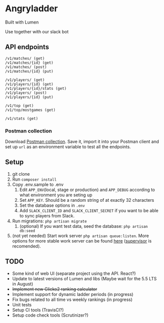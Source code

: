 # Angryladder

Built with Lumen

Use together with our slack bot




## API endpoints

```
/v1/matches/ (get)
/v1/matches/{id} (get)
/v1/matches/ (post)
/v1/matches/{id} (put)

/v1/players/ (get)
/v1/players/{id} (get)
/v1/players/{id}/stats (get)
/v1/players/ (post)
/v1/players/{id} (put)

/v1/top (get)
/v1/top/mostgames (get)

/v1/stats (get)
```

### Postman collection

Download [Postman collection](https://github.com/Angrycreative/AngryLadder/blob/master/AngryLadder.postman_collection.json).
Save it, import it into your Postman client and set up `url` as an environment variable to test all the endpoints.


## Setup

1. git clone
1. Run `composer install`
1. Copy .env.sample to .env
	1. Edit `APP_ENV`(local, stage or production) and `APP_DEBUG` according to what environment you are seting up
	1. Set `APP_KEY`. Should be a random string of at exactly 32 characters
	1. Set the database options in `.env`
	1. Add `SLACK_CLIENT_ID` and `SLACK_CLIENT_SECRET` if you want to be able to sync players from Slack.
1. Run migrations: `php artisan migrate`
	1. (optional) If you want test data, seed the database: `php artisan db:seed`
1. (not yet needed) Start work server `php artisan queue:listen`. More options for more stable work server can be found [here](https://laravel.com/docs/5.2/queues#running-the-queue-listener) ([supervisor](https://laravel.com/docs/5.2/queues#supervisor-configuration) is recomended).


## TODO
 * Some kind of web UI (separate project using the API. React?)
 * Update to latest versions of Lumen and libs (Maybe wait for the 5.5 LTS in August)
 * ~~Implement new Glicko2 ranking calculator~~
 * Implement support for dynamic ladder periods (in progress)
 * Fix bugs related to all time vs weekly rankings (in progress)
 * Unit tests
 * Setup CI tools (TravisCI?)
 * Setup code check tools (Scrutinizer?)
